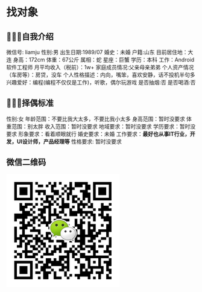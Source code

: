 # 找对象
## 👨🏻‍💻自我介绍
微信号: liamju
性别:男
出生日期:1989/07
婚史：未婚
户籍:山东
目前居住地：大连
身高：172cm
体重：67公斤
属相：蛇
星座：巨蟹
学历：本科
工作：Android软件工程师
月平均收入（税前）：1w+
家庭成员情况:父亲母亲弟弟
个人资产情况（车房等）：房贷，没车
个人性格描述：内向，嘴笨，喜欢安静，话不投机半句多
兴趣爱好：编程(编程不仅仅是工作)，听歌，偶尔玩游戏
是否抽烟:否
是否喝酒:否

## 👩🏻‍💻择偶标准
性别:女
年龄范围：不要比我大太多，不要比我小太多
身高范围：暂时没要求
体重范围：别太胖
收入范围：暂时没要求
地域要求：暂时没要求
学历要求：暂时没要求
形象要求：看着顺眼就行
婚史要求：未婚
工作要求：**最好也从事IT行业，开发，UI设计师，产品经理等**
性格要求:   暂时没要求

## 微信二维码

<img src="./images/mmqrcode1571792482612.png" width="300"/>